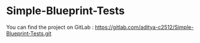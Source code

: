 # Simple-Blueprint-Tests
You can find the project on GitLab : https://gitlab.com/aditya-c2512/Simple-Blueprint-Tests.git
